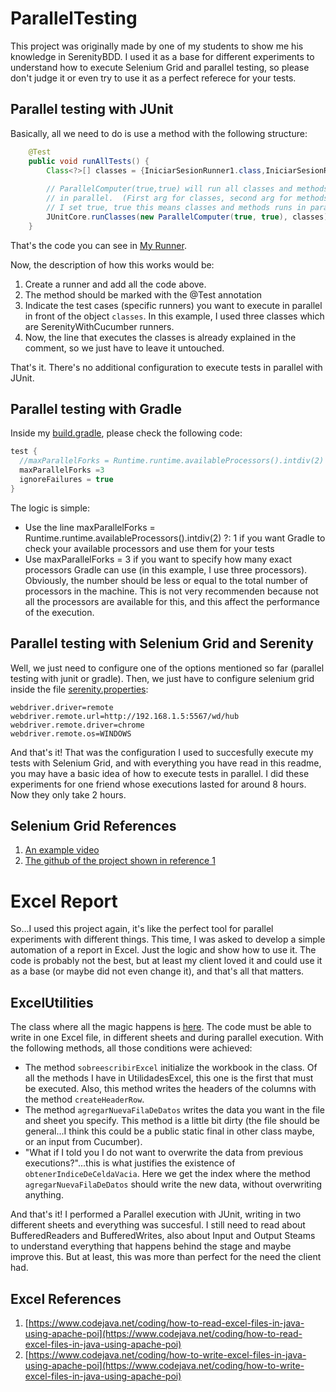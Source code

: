 # ParallelTesting

This project was originally made by one of my students to show me his knowledge in SerenityBDD. I used it as a base for different experiments to understand how to execute Selenium Grid and parallel testing, so please don't judge it or even try to use it as a perfect referece for your tests.

## Parallel testing with JUnit

Basically, all we need to do is use a method with the following structure:

```java
    @Test
    public void runAllTests() {
        Class<?>[] classes = {IniciarSesionRunner1.class,IniciarSesionRunner2.class,AlertaRunner.class};
 
        // ParallelComputer(true,true) will run all classes and methods
        // in parallel.  (First arg for classes, second arg for methods)
        // I set true, true this means classes and methods runs in parallel.
        JUnitCore.runClasses(new ParallelComputer(true, true), classes);
    }
```

That's the code you can see in [My Runner](../master/src/test/java/com/guru99/gurubank/pruebas/runners/ParalelosRunner.java).

Now, the description of how this works would be:

1. Create a runner and add all the code above. 
2. The method should be marked with the @Test annotation
3. Indicate the test cases (specific runners) you want to execute in parallel in front of the object `classes`. In this example, I used three classes which are SerenityWithCucumber runners.
4. Now, the line that executes the classes is already explained in the comment, so we just have to leave it untouched.

That's it. There's no additional configuration to execute tests in parallel with JUnit.

## Parallel testing with Gradle

Inside my [build.gradle](../master/build.gradle), please check the following code:

```groovy
test {
  //maxParallelForks = Runtime.runtime.availableProcessors().intdiv(2) ?: 1 
  maxParallelForks =3
  ignoreFailures = true
}
```

The logic is simple:
+ Use the line maxParallelForks = Runtime.runtime.availableProcessors().intdiv(2) ?: 1 if you want Gradle to check your available processors and use them for your tests
+ Use maxParallelForks = 3 if you want to specify how many exact processors Gradle can use (in this example, I use three processors). Obviously, the number should be less or equal to the total number of processors in the machine. This is not very recommenden because not all the processors are available for this, and this affect the performance of the execution.

## Parallel testing with Selenium Grid and Serenity

Well, we just need to configure one of the options mentioned so far (parallel testing with junit or gradle). Then, we just have to configure selenium grid inside the file [serenity.properties](../master/serenity.properties):

```
webdriver.driver=remote
webdriver.remote.url=http://192.168.1.5:5567/wd/hub
webdriver.remote.driver=chrome
webdriver.remote.os=WINDOWS
```

And that's it! That was the configuration I used to succesfully execute my tests with Selenium Grid, and with everything you have read in this readme, you may have a basic idea of how to execute tests in parallel. I did these experiments for one friend whose executions lasted for around 8 hours. Now they only take 2 hours.

## Selenium Grid References

1. [An example video](https://www.youtube.com/watch?v=gFCnX23li2g)
2. [The github of the project shown in reference 1](https://github.com/Specialize-Automation/Selenium_GRID_Configuration)

# Excel Report

So...I used this project again, it's like the perfect tool for parallel experiments with different things. This time, I was asked to develop a simple automation of a report in Excel. Just the logic and show how to use it. The code is probably not the best, but at least my client loved it and could use it as a base (or maybe did not even change it), and that's all that matters.

## ExcelUtilities

The class where all the magic happens is [here](../master/src/main/java/com/guru99/gurubank/pruebas/utilities/UtilidadesExcel.java). The code must be able to write in one Excel file, in different sheets and during parallel execution. With the following methods, all those conditions were achieved:

+ The method ```sobreescribirExcel``` initialize the workbook in the class. Of all the methods I have in UtilidadesExcel, this one is the first that must be executed. Also, this method writes the headers of the columns with the method ```createHeaderRow```.
+ The method ```agregarNuevaFilaDeDatos``` writes the data you want in the file and sheet you specify. This method is a little bit dirty (the file should be general...I think this could be a public static final in other class maybe, or an input from Cucumber).
+ "What if I told you I do not want to overwrite the data from previous executions?"...this is what justifies the existence of ```obtenerIndiceDeCeldaVacia```. Here we get the index where the method ```agregarNuevaFilaDeDatos``` should write the new data, without overwriting anything.

And that's it! I performed a Parallel execution with JUnit, writing in two different sheets and everything was succesful. I still need to read about BufferedReaders and BufferedWrites, also about Input and Output Steams to understand everything that happens behind the stage and maybe improve this. But at least, this was more than perfect for the need the client had.

## Excel References

1. [https://www.codejava.net/coding/how-to-read-excel-files-in-java-using-apache-poi](https://www.codejava.net/coding/how-to-read-excel-files-in-java-using-apache-poi)
2. [https://www.codejava.net/coding/how-to-write-excel-files-in-java-using-apache-poi](https://www.codejava.net/coding/how-to-write-excel-files-in-java-using-apache-poi)

